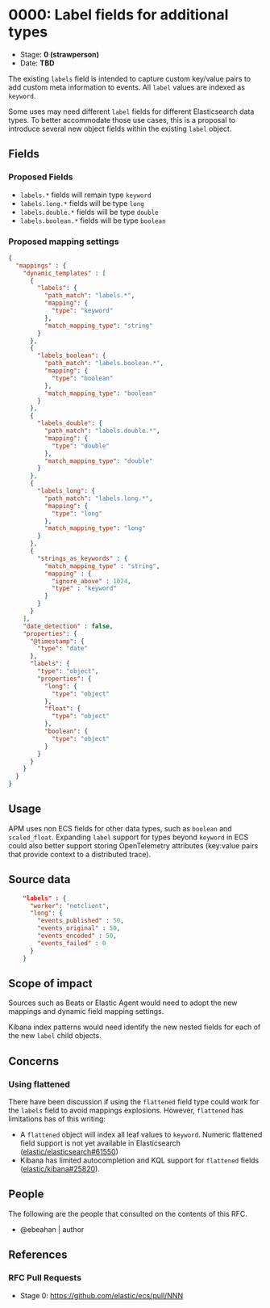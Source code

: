 # 0000: Label fields for additional types
<!-- Leave this ID at 0000. The ECS team will assign a unique, contiguous RFC number upon merging the initial stage of this RFC. -->

- Stage: **0 (strawperson)** <!-- Update to reflect target stage. See https://elastic.github.io/ecs/stages.html -->
- Date: **TBD** <!-- The ECS team sets this date at merge time. This is the date of the latest stage advancement. -->

<!--
As you work on your RFC, use the "Stage N" comments to guide you in what you should focus on, for the stage you're targeting.
Feel free to remove these comments as you go along.
-->

<!--
Stage 0: Provide a high level summary of the premise of these changes. Briefly describe the nature, purpose, and impact of the changes. ~2-5 sentences.
-->

The existing `labels` field is intended to capture custom key/value pairs to add custom meta information to events. All `label` values are indexed as `keyword`.

Some uses may need different `label` fields for different Elasticsearch data types. To better accommodate those use cases, this is a proposal to introduce several new object fields within the existing `label` object.

<!--
Stage 1: If the changes include field additions or modifications, please create a folder titled as the RFC number under rfcs/text/. This will be where proposed schema changes as standalone YAML files or extended example mappings and larger source documents will go as the RFC is iterated upon.
-->

## Fields

<!--
Stage 1: Describe at a high level how this change affects fields. Include new or updated yml field definitions for all of the essential fields in this draft. While not exhaustive, the fields documented here should be comprehensive enough to deeply evaluate the technical considerations of this change. The goal here is to validate the technical details for all essential fields and to provide a basis for adding experimental field definitions to the schema. Use GitHub code blocks with yml syntax formatting, and add them to the corresponding RFC folder.
-->

### Proposed Fields

* `labels.*` fields will remain type `keyword`
* `labels.long.*` fields will be type `long`
* `labels.double.*` fields will be type `double`
* `labels.boolean.*` fields will be type `boolean`

### Proposed mapping settings

```json
{
  "mappings" : {
    "dynamic_templates" : [
      {
        "labels": {
          "path_match": "labels.*",
          "mapping": {
            "type": "keyword"
          },
          "match_mapping_type": "string"
        }
      },
      {
        "labels_boolean": {
          "path_match": "labels.boolean.*",
          "mapping": {
            "type": "boolean"
          },
          "match_mapping_type": "boolean"
        }
      },
      {
        "labels_double": {
          "path_match": "labels.double.*",
          "mapping": {
            "type": "double"
          },
          "match_mapping_type": "double"
        }
      },
      {
        "labels_long": {
          "path_match": "labels.long.*",
          "mapping": {
            "type": "long"
          },
          "match_mapping_type": "long"
        }
      },
      {
        "strings_as_keywords" : {
          "match_mapping_type" : "string",
          "mapping" : {
            "ignore_above" : 1024,
            "type" : "keyword"
          }
        }
      }
    ],
    "date_detection" : false,
    "properties": {
      "@timestamp": {
        "type": "date"
      },
      "labels": {
        "type": "object",
        "properties": {
          "long": {
            "type": "object"
          },
          "float": {
            "type": "object"
          },
          "boolean": {
            "type": "object"
          }
        }
      }
    }
  }
}
```

<!--
Stage 2: Add or update all remaining field definitions. The list should now be exhaustive. The goal here is to validate the technical details of all remaining fields and to provide a basis for releasing these field definitions as beta in the schema. Use GitHub code blocks with yml syntax formatting, and add them to the corresponding RFC folder.
-->

## Usage

<!--
Stage 1: Describe at a high-level how these field changes will be used in practice. Real world examples are encouraged. The goal here is to understand how people would leverage these fields to gain insights or solve problems. ~1-3 paragraphs.
-->

APM uses non ECS fields for other data types, such as `boolean` and `scaled_float`. Expanding `label` support for types beyond `keyword` in ECS could also better support storing OpenTelemetry attributes (key:value pairs that provide context to a distributed trace).

## Source data

<!--
Stage 1: Provide a high-level description of example sources of data. This does not yet need to be a concrete example of a source document, but instead can simply describe a potential source (e.g. nginx access log). This will ultimately be fleshed out to include literal source examples in a future stage. The goal here is to identify practical sources for these fields in the real world. ~1-3 sentences or unordered list.
-->

```json
    "labels" : {
      "worker": "netclient",
      "long": {
        "events_published" : 50,
        "events_original" : 50,
        "events_encoded" : 50,
        "events_failed" : 0
      }
    }
```

<!--
Stage 2: Included a real world example source document. Ideally this example comes from the source(s) identified in stage 1. If not, it should replace them. The goal here is to validate the utility of these field changes in the context of a real world example. Format with the source name as a ### header and the example document in a GitHub code block with json formatting, or if on the larger side, add them to the corresponding RFC folder.
-->

<!--
Stage 3: Add more real world example source documents so we have at least 2 total, but ideally 3. Format as described in stage 2.
-->

## Scope of impact

<!--
Stage 2: Identifies scope of impact of changes. Are breaking changes required? Should deprecation strategies be adopted? Will significant refactoring be involved? Break the impact down into:
 * Ingestion mechanisms (e.g. beats/logstash)
 * Usage mechanisms (e.g. Kibana applications, detections)
 * ECS project (e.g. docs, tooling)
The goal here is to research and understand the impact of these changes on users in the community and development teams across Elastic. 2-5 sentences each.
-->

Sources such as Beats or Elastic Agent would need to adopt the new mappings and dynamic field mapping settings.

Kibana index patterns would need identify the new nested fields for each of the new `label` child objects.

## Concerns

<!--
Stage 1: Identify potential concerns, implementation challenges, or complexity. Spend some time on this. Play devil's advocate. Try to identify the sort of non-obvious challenges that tend to surface later. The goal here is to surface risks early, allow everyone the time to work through them, and ultimately document resolution for posterity's sake.
-->

### Using flattened

There have been discussion if using the `flattened` field type could work for the `labels` field to avoid mappings explosions. However, `flattened` has limitations has of this writing:

* A `flattened` object will index all leaf values to `keyword`. Numeric flattened field support is not yet available in Elasticsearch ([elastic/elasticsearch#61550](https://github.com/elastic/elasticsearch/issues/61550))
* Kibana has limited autocompletion and KQL support for `flattened` fields ([elastic/kibana#25820](https://github.com/elastic/kibana/issues/25820)).

<!--
Stage 2: Document new concerns or resolutions to previously listed concerns. It's not critical that all concerns have resolutions at this point, but it would be helpful if resolutions were taking shape for the most significant concerns.
-->

<!--
Stage 3: Document resolutions for all existing concerns. Any new concerns should be documented along with their resolution. The goal here is to eliminate risk of churn and instability by ensuring all concerns have been addressed.
-->

## People

The following are the people that consulted on the contents of this RFC.

* @ebeahan | author

<!--
Who will be or has been consulted on the contents of this RFC? Identify authorship and sponsorship, and optionally identify the nature of involvement of others. Link to GitHub aliases where possible. This list will likely change or grow stage after stage.

e.g.:

* @Yasmina | author
* @Monique | sponsor
* @EunJung | subject matter expert
* @JaneDoe | grammar, spelling, prose
* @Mariana
-->


## References

<!-- Insert any links appropriate to this RFC in this section. -->

### RFC Pull Requests

<!-- An RFC should link to the PRs for each of it stage advancements. -->

* Stage 0: https://github.com/elastic/ecs/pull/NNN

<!--
* Stage 1: https://github.com/elastic/ecs/pull/NNN
...
-->

